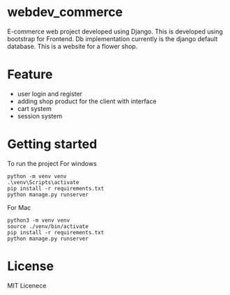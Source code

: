 # webdev_commerce
E-commerce web project developed using Django. This is developed using bootstrap 
for Frontend. Db implementation currently is the django default database.
This is a website for a flower shop.

# Feature
- user login and register
- adding shop product for the client with interface
- cart system
- session system

# Getting started
To run the project
For windows
```shell
python -m venv venv
.\venv\Scripts\activate
pip install -r requirements.txt
python manage.py runserver
```

For Mac
```shell
python3 -m venv venv
source ./venv/bin/activate
pip install -r requirements.txt
python manage.py runserver
```





# License 
MIT Licenece
